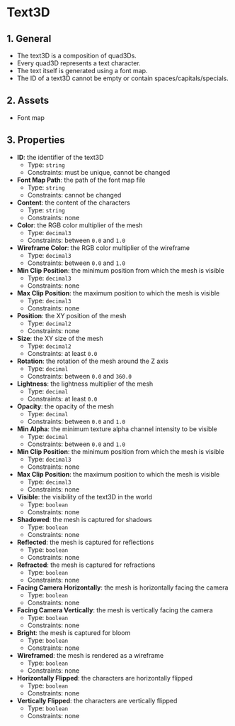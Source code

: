 # Text3D

## 1. General

- The text3D is a composition of quad3Ds.
- Every quad3D represents a text character.
- The text itself is generated using a font map.
- The ID of a text3D cannot be empty or contain spaces/capitals/specials.

## 2. Assets

- Font map

## 3. Properties

- **ID**: the identifier of the text3D
  - Type: `string`
  - Constraints: must be unique, cannot be changed
- **Font Map Path**: the path of the font map file
  - Type: `string`
  - Constraints: cannot be changed
- **Content**: the content of the characters
  - Type: `string`
  - Constraints: none
- **Color**: the RGB color multiplier of the mesh
  - Type: `decimal3`
  - Constraints: between `0.0` and `1.0`
- **Wireframe Color**: the RGB color multiplier of the wireframe
  - Type: `decimal3`
  - Constraints: between `0.0` and `1.0`
- **Min Clip Position**: the minimum position from which the mesh is visible
  - Type: `decimal3`
  - Constraints: none
- **Max Clip Position**: the maximum position to which the mesh is visible
  - Type: `decimal3`
  - Constraints: none
- **Position**: the XY position of the mesh
  - Type: `decimal2`
  - Constraints: none
- **Size**: the XY size of the mesh
  - Type: `decimal2`
  - Constraints: at least `0.0`
- **Rotation**: the rotation of the mesh around the Z axis
  - Type: `decimal`
  - Constraints: between `0.0` and `360.0`
- **Lightness**: the lightness multiplier of the mesh
  - Type: `decimal`
  - Constraints: at least `0.0`
- **Opacity**: the opacity of the mesh
  - Type: `decimal`
  - Constraints: between `0.0` and `1.0`
- **Min Alpha**: the minimum texture alpha channel intensity to be visible
  - Type: `decimal`
  - Constraints: between `0.0` and `1.0`
- **Min Clip Position**: the minimum position from which the mesh is visible
  - Type: `decimal3`
  - Constraints: none
- **Max Clip Position**: the maximum position to which the mesh is visible
  - Type: `decimal3`
  - Constraints: none
- **Visible**: the visibility of the text3D in the world
  - Type: `boolean`
  - Constraints: none
- **Shadowed**: the mesh is captured for shadows
  - Type: `boolean`
  - Constraints: none
- **Reflected**: the mesh is captured for reflections
  - Type: `boolean`
  - Constraints: none
- **Refracted**: the mesh is captured for refractions
  - Type: `boolean`
  - Constraints: none
- **Facing Camera Horizontally**: the mesh is horizontally facing the camera
  - Type: `boolean`
  - Constraints: none
- **Facing Camera Vertically**: the mesh is vertically facing the camera
  - Type: `boolean`
  - Constraints: none
- **Bright**: the mesh is captured for bloom
  - Type: `boolean`
  - Constraints: none
- **Wireframed**: the mesh is rendered as a wireframe
  - Type: `boolean`
  - Constraints: none
- **Horizontally Flipped**: the characters are horizontally flipped
  - Type: `boolean`
  - Constraints: none
- **Vertically Flipped**: the characters are vertically flipped
  - Type: `boolean`
  - Constraints: none
